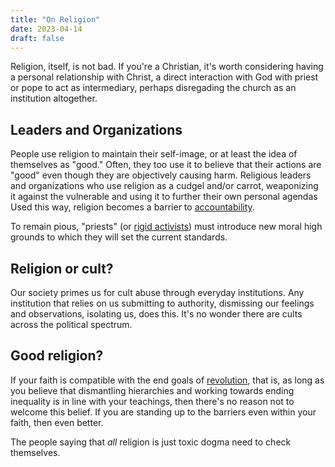 ```yaml
---
title: "On Religion"
date: 2023-04-14
draft: false
---
```


Religion, itself, is not bad.
If you're a Christian, it's worth considering having a personal
relationship with Christ, a direct interaction with God with priest or
pope to act as intermediary, perhaps disregading the church as an
institution altogether.

## Leaders and Organizations

People use religion to maintain their self-image, or at least the idea
of themselves as "good." Often, they too use it to believe that their
actions are "good" even though they are objectively causing harm.
Religious leaders and organizations who use religion as a cudgel and/or
carrot, weaponizing it against the vulnerable and using it to further
their own personal agendas Used this way, religion becomes a barrier to
[accountability](/transformative-justice).

To remain pious, "priests" (or [rigid activists](/joyful-militancy/#rigid-radicalism))
must introduce new moral high grounds to which they will set the current
standards.

## Religion or cult?

Our society primes us for cult abuse through everyday institutions. Any
institution that relies on us submitting to authority, dismissing our
feelings and observations, isolating us, does this. It's no
wonder there are cults across the political spectrum.

## Good religion?

If your faith is compatible with the end goals of [revolution](/revolution),
that is, as long as you believe that dismantling hierarchies and working
towards ending inequality is in line with your teachings,
then there's no reason not to welcome this belief.
If you are standing up to the barriers even within your faith, then even
better.

The people saying that *all* religion is just toxic dogma need to check
themselves.
